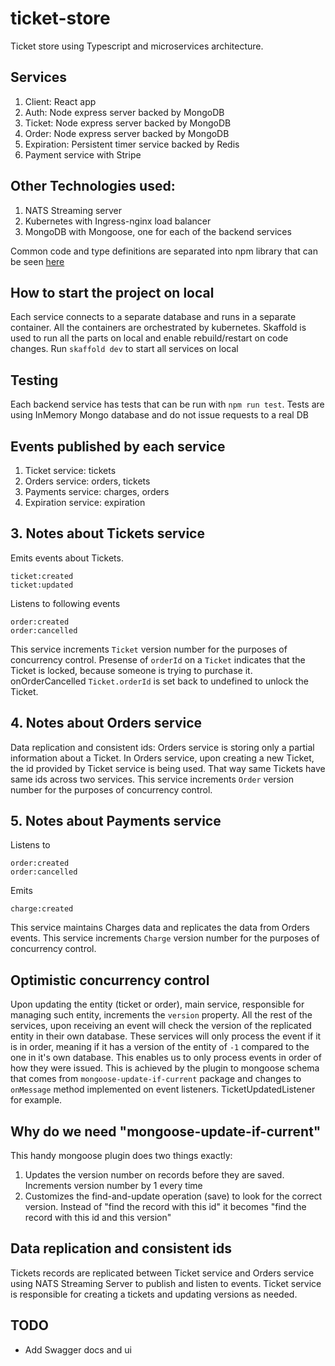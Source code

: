 # ticket-store

Ticket store using Typescript and microservices architecture.

## Services

1. Client: React app
2. Auth: Node express server backed by MongoDB
3. Ticket: Node express server backed by MongoDB
4. Order: Node express server backed by MongoDB
5. Expiration: Persistent timer service backed by Redis
6. Payment service with Stripe

## Other Technologies used:

1. NATS Streaming server
2. Kubernetes with Ingress-nginx load balancer
3. MongoDB with Mongoose, one for each of the backend services

Common code and type definitions are separated into npm library that can be seen [here](https://github.com/arstrel/sbsoftworks-gittix-common)

## How to start the project on local

Each service connects to a separate database and runs in a separate container. All the containers are orchestrated by kubernetes.
Skaffold is used to run all the parts on local and enable rebuild/restart on code changes.
Run `skaffold dev` to start all services on local

## Testing

Each backend service has tests that can be run with `npm run test`.
Tests are using InMemory Mongo database and do not issue requests to a real DB

## Events published by each service

1. Ticket service: tickets
2. Orders service: orders, tickets
3. Payments service: charges, orders
4. Expiration service: expiration

## 3. Notes about Tickets service

Emits events about Tickets.

```
ticket:created
ticket:updated
```

Listens to following events

```
order:created
order:cancelled
```

This service increments `Ticket` version number for the purposes of concurrency control.
Presense of `orderId` on a `Ticket` indicates that the Ticket is locked, because someone is trying to purchase it. onOrderCancelled `Ticket.orderId` is set back to undefined to unlock the Ticket.

## 4. Notes about Orders service

Data replication and consistent ids: Orders service is storing only a partial information about a Ticket. In Orders service, upon creating a new Ticket, the id provided by Ticket service is being used. That way same Tickets have same ids across two services.
This service increments `Order` version number for the purposes of concurrency control.

## 5. Notes about Payments service

Listens to

```
order:created
order:cancelled
```

Emits

```
charge:created
```

This service maintains Charges data and replicates the data from Orders events.
This service increments `Charge` version number for the purposes of concurrency control.

## Optimistic concurrency control

Upon updating the entity (ticket or order), main service, responsible for managing such entity, increments the `version` property. All the rest of the services, upon receiving an event will check the version of the replicated entity in their own database. These services will only process the event if it is in order, meaning if it has a version of the entity of `-1` compared to the one in it's own database.
This enables us to only process events in order of how they were issued.
This is achieved by the plugin to mongoose schema that comes from `mongoose-update-if-current` package and changes to `onMessage` method implemented on event listeners. TicketUpdatedListener for example.

## Why do we need "mongoose-update-if-current"

This handy mongoose plugin does two things exactly:

1. Updates the version number on records before they are saved. Increments version number by 1 every time
2. Customizes the find-and-update operation (save) to look for the correct version. Instead of "find the record with this id" it becomes "find the record with this id and this version"

## Data replication and consistent ids

Tickets records are replicated between Ticket service and Orders service using NATS Streaming Server to publish and listen to events.
Ticket service is responsible for creating a tickets and updating versions as needed.

## TODO

- Add Swagger docs and ui
